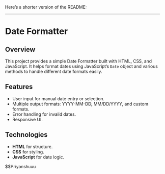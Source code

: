 Here’s a shorter version of the README:

---

# Date Formatter

## Overview

This project provides a simple Date Formatter built with HTML, CSS, and JavaScript. It helps format dates using JavaScript’s `Date` object and various methods to handle different date formats easily.

## Features

- User input for manual date entry or selection.
- Multiple output formats: YYYY-MM-DD, MM/DD/YYYY, and custom formats.
- Error handling for invalid dates.
- Responsive UI.

## Technologies

- **HTML** for structure.
- **CSS** for styling.
- **JavaScript** for date logic.

$$Priyanshuuu

